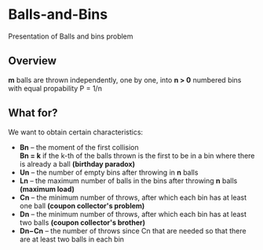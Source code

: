 # Balls-and-Bins
Presentation of Balls and bins problem <br>
## Overview <br>
**m** balls are thrown independently, one by one, into **n > 0** numbered bins with equal propability P = 1/n <br>

## What for? <br>
We want to obtain certain characteristics: <br>
- **Bn** – the moment of the first collision <br> **Bn = k** if the k-th of the balls thrown is the first to be in a bin where there is already a ball **(birthday paradox)**
- **Un** – the number of empty bins after throwing in **n** balls
- **Ln** – the maximum number of balls in the bins after throwing **n** balls **(maximum load)**
- **Cn** – the minimum number of throws, after which each bin has at least one ball **(coupon collector's problem)**
- **Dn** – the minimum number of throws, after which each bin has at least two balls **(coupon collector's brother)**
- **Dn−Cn** – the number of throws since Cn that are needed so that there are at least two balls in each bin
